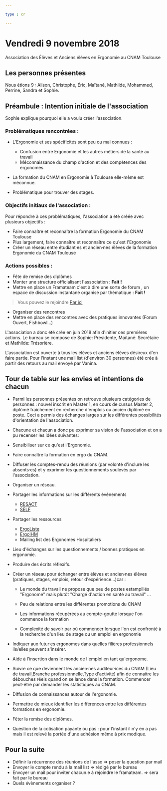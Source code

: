 ```yaml
---

type : cr

---
```



# Vendredi 9 novembre 2018
Association des Élèves et Anciens élèves en Ergonomie au CNAM Toulouse

## Les personnes présentes

Nous étions 9 : Alison, Christophe, Éric, Maïtané, Mathilde, Mohammed, Perrine, Sandra et Sophie.

## Préambule : Intention initiale de l'association
Sophie explique pourquoi elle a voulu créer l'association.

### Problématiques rencontrées :


   * L'Ergonomie et ses spécificités sont peu ou mal connues :
       * Confusion entre Ergonomie et les autres métiers de la santé au travail
       * Méconnaissance du champ d'action et des compétences des ergonomes   

   * La formation du CNAM en Ergonomie à Toulouse elle-même est méconnue.    

   * Problématique pour trouver des stages.

### Objectifs initiaux de l'association :

Pour répondre à ces problématiques, l'association a été créée avec plusieurs objectifs :


   * Faire connaître et reconnaître la formation Ergonomie du CNAM Toulouse
   * Plus largement, faire connaître et reconnaître ce qu'est l'Ergonomie
   * Créer un réseau entre étudiant·es et ancien·nes élèves de la formation Ergonomie du CNAM Toulouse  

### Actions possibles :


   * Fête de remise des diplômes
   * Monter une structure officialisant l'association : **Fait !**
   * Mettre en place un Framateam c'est à dire une sorte de forum , un espace de discussion instantané organisé par thématique : **Fait !**
   > Vous pouvez le rejoindre [Par ici](https://framateam.org/signup\_user\_complete/?id=qe77efmfe7yszjfhhmcuqspsdr)

   * Organiser des rencontres
   * Mettre en place des rencontres avec des pratiques innovantes (Forum Ouvert, Fishbowl…)

L'association a donc été crée en juin 2018 afin d'initier ces premières actions. Le bureau se compose de Sophie: Présidente, Maïtané: Secrétaire et Mathilde: Trésorière.

L'association est ouverte à tous les élèves et anciens élèves désireux d'en faire partie. Pour l'instant une mail list  (d'environ 30 personnes) été crée à partir des retours au mail envoyé par Vanina.

## Tour de table sur les envies et intentions de chacun


   * Parmi les personnes présentes on retrouve plusieurs catégories de personnes : nouvel inscrit en Master 1, en cours de cursus Master 2, diplômé fraîchement en recherche d'emplois ou ancien diplômé en poste. Ceci a permis des échanges larges sur les différentes possibilités d'orientation de l'association.

   * Chacune et chacun a donc pu exprimer sa vision de l'association et on a pu recenser les idées suivantes:

   * Sensibiliser sur ce qu'est l'Ergonomie.

   * Faire connaître la formation en ergo du CNAM.

   * Diffuser les comptes-rendu des réunions (par volonté d'inclure les absents·es) et y exprimer les questionnements soulevés par l'association.

   * Organiser un réseau.

   * Partager les informations sur les différents événements
       * [RESACT](http://resact-mp.com/)
       * [SELF](https://ergonomie-self.org/)

   * Partager les ressources
       * [ErgoListe](https://groupes.renater.fr/sympa/info/ergoliste/)
       * [ErgoIHM](https://groupes.renater.fr/sympa/info/ergoihm/)
       * Mailing list des Ergonomes Hospitaliers

   * Lieu d'échanges sur les questionnements / bonnes pratiques en ergonomie.

   * Produire des écrits réflexifs.

   * Créer un réseau pour échanger entre élèves et ancien·nes élèves (pratiques, stages, emplois, retour d'expérience…)car :

        - Le monde du travail ne propose que peu de postes estampillés "Ergonome" mais plutôt "Chargé d'action en santé au travail" ...

        - Peu de relations entre les différentes promotions du CNAM
        -  Les informations récupérées au compte-goutte lorsque l'on commence la formation
        -  Complexité de savoir par où commencer lorsque l'on est confronté à la recherche d'un lieu de stage ou un emploi en ergonomie

   * Indiquer aux futur·es ergonomes dans quelles filières professionnels ils/elles peuvent s'insérer.

   * Aide à l'insertion dans le monde de l'emploi en tant qu'ergonome.

   * Suivre ce que deviennent les ancien·nes auditeur·ices du CNAM (Lieu de travail,Branche professionnelle,Type d'activité) afin de connaitre les débouches réels quand on se lance dans la formation. Commencer peut-être par demander les statistiques au CNAM.

   * Diffusion de connaissances autour de l'ergonomie.

   * Permettre de mieux identifier les différences entre les différentes formations en ergonomie.

   * Fêter la remise des diplômes.

   * Question de la cotisation payante ou pas : pour l'instant il n'y en a pas mais il est relevé la portée d'une adhésion même à prix modique.


## Pour la suite


   * Définir la récurrence des réunions de l'asso => poser la question par mail
   * Envoyer le compte rendu à la mail list => rédigé par le bureau
   * Envoyer un mail pour inviter chacun.e à rejoindre le framateam. =>  sera fait par le bureau
   * Quels évènements organiser ?
